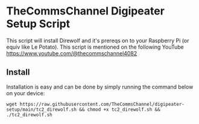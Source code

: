 # TheCommsChannel Digipeater Setup Script
This script will install Direwolf and it's prereqs on to your Raspberry Pi (or equiv like Le Potato). This script is mentioned on the following YouTube https://www.youtube.com/@thecommschannel4082

## Install
Installation is easy and can be done by simply running the command below on your device:
```
wget https://raw.githubusercontent.com/TheCommsChannel/digipeater-setup/main/tc2_direwolf.sh && chmod +x tc2_direwolf.sh && ./tc2_direwolf.sh
```
